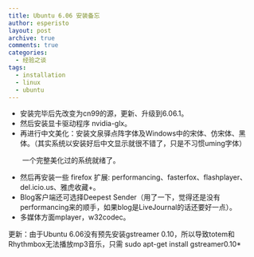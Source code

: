 ```yaml
---
title: Ubuntu 6.06 安装备忘
author: esperisto
layout: post
archive: true
comments: true
categories:
  - 经验之谈
tags:
  - installation
  - linux
  - ubuntu
---
```

  * 安装完毕后先改变为cn99的源，更新、升级到6.06.1。
  * 然后安装显卡驱动程序 nvidia-glx。
  * 再进行中文美化：安装文泉驿点阵字体及Windows中的宋体、仿宋体、黑体。（其实系统以安装好后中文显示就很不错了，只是不习惯uming字体）

　　一个完整美化过的系统就绪了。

  * 然后再安装一些 firefox 扩展: performancing、fasterfox、flashplayer、del.icio.us、雅虎收藏+。
  * Blog客户端还可选择Deepest Sender（用了一下，觉得还是没有performancing来的顺手，如果blog是LiveJournal的话还要好一点）。 
  * 多媒体方面mplayer，w32codec。

更新：由于Ubuntu 6.06没有预先安装gstreamer 0.10，所以导致totem和Rhythmbox无法播放mp3音乐，只需 sudo apt-get install gstreamer0.10*